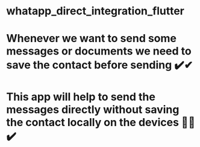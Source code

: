 # whatapp_direct_integration_flutter

#  Whenever we want to send some messages or documents we need to save the contact before sending ✔️✔
#  This app will help to send the messages  directly without saving the contact locally on the devices 📲🔥✔️
